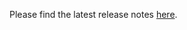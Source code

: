 Please find the latest release notes [here].

[here]: https://github.com/bsorrentino/langgraph4j/releases